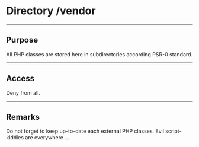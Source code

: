 # Directory /vendor

---
## Purpose

All PHP classes are stored here in subdirectories according PSR-0 standard.

---
## Access

Deny from all.

---
## Remarks

Do not forget to keep up-to-date each external PHP classes.
Evil script-kiddies are everywhere ...